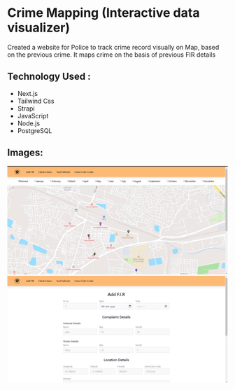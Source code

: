 # Crime Mapping (Interactive data visualizer)

Created a website for Police to track crime record visually on Map, based on the previous crime. It maps crime on the basis of previous FIR details


## Technology Used :
* Next.js 
* Tailwind Css 
* Strapi 
* JavaScript 
* Node.js 
* PostgreSQL

## Images:
![Index](./frontend/public/map.jpg)
![Index](./frontend/public/form.jpg)


<!-- [Link to the Project](https://vmartfrontend.onrender.com/ "V-Mart") -->    


